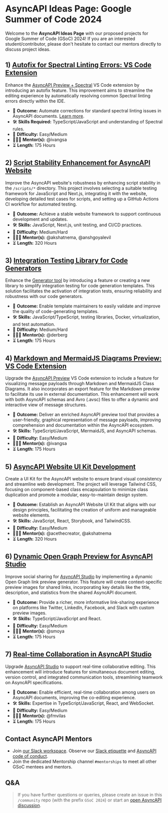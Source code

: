 # AsyncAPI Ideas Page: Google Summer of Code 2024
Welcome to the **AsyncAPI Ideas Page** with our proposed projects for Google Summer of Code (GSoC) 2024! If you are an interested student/contributor, please don't hesitate to contact our mentors directly to discuss project ideas.

## 1) [Autofix for Spectral Linting Errors: VS Code Extension](https://github.com/asyncapi/vs-asyncapi-preview/issues/160)
Enhance the [AsyncAPI Preview + Spectral](https://github.com/asyncapi/vs-asyncapi-preview) VS Code extension by introducing an autofix feature. This improvement aims to streamline the editing experience by automatically resolving common Spectral linting errors directly within the IDE.

- 🎯 **Outcome:** Automate corrections for standard spectral linting issues in AsyncAPI documents. [Learn more](https://docs.stoplight.io/docs/spectral/1e63ffd0220f3-async-api-rules).
- 🛠️ **Skills Required:** TypeScript/JavaScript and understanding of Spectral rules.
- 🧩 **Difficulty:** Easy/Medium
- 👩🏿‍🏫 **Mentor(s):** @ivangsa
- ⏳ **Length:** 175 Hours

## 2) [Script Stability Enhancement for AsyncAPI Website](https://github.com/asyncapi/website/issues/2626)
Improve the AsyncAPI website's robustness by enhancing script stability in the `/scripts/*` directory. This project involves selecting a suitable testing framework for JavaScript and Next.js, integrating it with the website, developing detailed test cases for scripts, and setting up a GitHub Actions CI workflow for automated testing.

- 🎯 **Outcome:** Achieve a stable website framework to support continuous development and updates.
- 🛠️ **Skills:** JavaScript, Next.js, unit testing, and CI/CD practices.
- 🧩 **Difficulty:** Medium/Hard
- 👩🏿‍🏫 **Mentor(s):** @akshatnema, @anshgoyalevil
- ⏳ **Length:** 320 Hours

## 3) [Integration Testing Library for Code Generators](https://github.com/asyncapi/generator/issues/752)
Enhance the [Generator tool](https://github.com/asyncapi/generator) by introducing a feature or creating a new library to simplify integration testing for code generation templates. This solution facilitates the activation of integration tests, ensuring reliability and robustness with our code generators.

- 🎯 **Outcome:** Enable template maintainers to easily validate and improve the quality of code-generating templates.
- 🛠️ **Skills:** JavaScript/TypeScript, testing libraries, Docker, virtualization, and test automation.
- 🧩 **Difficulty:** Medium/Hard
- 👩🏿‍🏫 **Mentor(s):** @derberg
- ⏳ **Length:** 175 Hours

## 4) [Markdown and MermaidJS Diagrams Preview: VS Code Extension](https://github.com/asyncapi/vs-asyncapi-preview/issues/161)
Upgrade the [AsyncAPI Preview](https://github.com/asyncapi/vs-asyncapi-preview) VS Code extension to include a feature for visualizing message payloads through Markdown and MermaidJS Class Diagrams. It also incorporates an export feature for the Markdown preview to facilitate its use in external documentation. This enhancement will work with both AsyncAPI schemas and Avro (.avsc) files to offer a dynamic and interactive view of message structures. 

- 🎯 **Outcome:** Deliver an enriched AsyncAPI preview tool that provides a user-friendly, graphical representation of message payloads, improving comprehension and documentation within the AsyncAPI ecosystem.
- 🛠️ **Skills:** TypeScript/JavaScript, MermaidJS, and AsyncAPI schemas.
- 🧩 **Difficulty:** Easy/Medium
- 👩🏿‍🏫 **Mentor(s):** @ivangsa
- ⏳ **Length:** 175 Hours

## 5) [AsyncAPI Website UI Kit Development](https://github.com/asyncapi-archived-repos/design-system/issues/4)
Create a UI Kit for the AsyncAPI website to ensure brand visual consistency and streamline web development. The project will leverage Tailwind CSS, focusing on component-based class encapsulation to minimize class duplication and promote a modular, easy-to-maintain design system.

- 🎯 **Outcome:** Establish an AsyncAPI Website UI Kit that aligns with our design principles, facilitating the creation of uniform and manageable website elements.
- 🛠️ **Skills:** JavaScript, React, Storybook, and TailwindCSS.
- 🧩 **Difficulty:** Easy/Medium
- 👩🏿‍🏫 **Mentor(s):** @acethecreator, @akshatnema
- ⏳ **Length:** 320 Hours

## 6) [Dynamic Open Graph Preview for AsyncAPI Studio](https://github.com/asyncapi/studio/issues/224)
Improve social sharing for [AsyncAPI Studio](https://studio.asyncapi.com/) by implementing a dynamic Open Graph link preview generator. This feature will create context-specific preview images for shared links, incorporating key details like the title, description, and statistics from the shared AsyncAPI document.

- 🎯 **Outcome:** Provide a richer, more informative link-sharing experience on platforms like Twitter, LinkedIn, Facebook, and Slack with custom preview images.
- 🛠️ **Skills:** TypeScript/JavaScript and React.
- 🧩 **Difficulty:** Easy/Medium
- 👩🏿‍🏫 **Mentor(s):** @smoya
- ⏳ **Length:** 175 Hours

## 7) [Real-time Collaboration in AsyncAPI Studio](https://github.com/asyncapi/studio/issues/619)
Upgrade [AsyncAPI Studio](https://studio.asyncapi.com/) to support real-time collaborative editing. This enhancement will introduce features for simultaneous document editing, version control, and integrated communication tools, streamlining teamwork on AsyncAPI specifications.

- 🎯 **Outcome:** Enable efficient, real-time collaboration among users on AsyncAPI documents, improving the co-editing experience.
- 🛠️ **Skills:** Expertise in TypeScript/JavaScript, React, and WebSocket.
- 🧩 **Difficulty:** Easy/Medium
- 👩🏿‍🏫 **Mentor(s):** @fmvilas
- ⏳ **Length:** 175 Hours

## Contact AsyncAPI Mentors
- Join [our Slack workspace](https://www.asyncapi.com/slack-invite).  Observe our [Slack etiquette](https://github.com/asyncapi/.github/blob/master/slack-etiquette.md) and [AsyncAPI code of conduct](https://github.com/asyncapi/.github/blob/master/CODE_OF_CONDUCT.md).
- Join the dedicated Mentorship channel `#mentorships` to meet all other GSoC mentees and mentors.

## Q&A
>If you have further questions or queries, please create an issue in this `/community` repo (with the prefix `GSoC 2024`) or start an [open AsyncAPI discussion](https://github.com/orgs/asyncapi/discussions).
